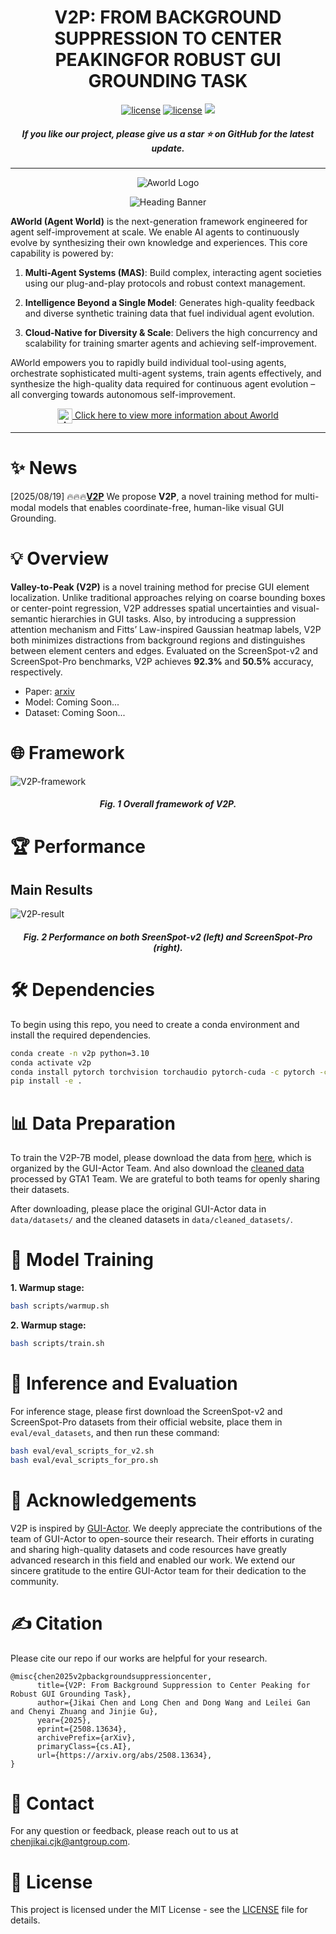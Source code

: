 <h1 align="center">V2P: FROM BACKGROUND SUPPRESSION TO CENTER PEAKINGFOR ROBUST GUI GROUNDING TASK</h1>

<div align="center">
<a href="./LICENSE"><img src="https://img.shields.io/badge/Code_License-MIT-blue" alt="license"></a>
<a href="./LICENSE"><img src="https://img.shields.io/badge/Model_License-MIT-blue" alt="license"></a>
<!-- <a href="加入huggingface链接"><img alt="Hugging Face" src="https://img.shields.io/badge/%F0%9F%A4%97%20Hugging%20Face-blue?color=8A2BE2"></a> -->
<a href="https://arxiv.org/abs/2508.13634" target="_blank"><img src=https://img.shields.io/badge/arXiv-b5212f.svg?logo=arxiv></a>
</div>

<h5 align="center"> If you like our project, please give us a star ⭐ on GitHub for the latest update.</h5>

---
<!-- **Introducing AWorld (Agent World)**: A next-generation framework for agent learning with three key characteristics: 
1. **Plug-and-Play:** Box up complex modules with bulletproof protocols and zero-drama state control.
2. **Cloud-Native Velocity:** Train smarter agents that evolve their own brains—prompts, workflows, memory, and tools—on the fly.  
3. **Self-Awareness**: Synthesize the agent's own knowledge and experience to achieve ultimate self-improvement. -->

<p align="center">
  <img src="./assets/aworld_logo.png" alt="Aworld Logo"/>
</p>
<p align="center">
  <img src="./assets/heading_banner.png" alt="Heading Banner"/>
</p>

**AWorld (Agent World)** is the next-generation framework engineered for agent self-improvement at scale. We enable AI agents to continuously evolve by synthesizing their own knowledge and experiences. This core capability is powered by:

1. **Multi-Agent Systems (MAS)**: Build complex, interacting agent societies using our plug-and-play protocols and robust context management. 

2. **Intelligence Beyond a Single Model**: Generates high-quality feedback and diverse synthetic training data that fuel individual agent evolution.

3. **Cloud-Native for Diversity & Scale**: Delivers the high concurrency and scalability for training smarter agents and achieving self-improvement.

AWorld empowers you to rapidly build individual tool-using agents, orchestrate sophisticated multi-agent systems, train agents effectively, and synthesize the high-quality data required for continuous agent evolution – all converging towards autonomous self-improvement.

<p align="center">
  <a href="https://github.com/inclusionAI/AWorld">
    <img src="./assets/aworld_logo.png" alt="Aworld Logo" width="24" style="vertical-align: middle;">
    Click here to view more information about Aworld
  </a>
</p>

---

# ✨ News

[2025/08/19] 🔥🔥🔥[**V2P**](https://github.com/inclusionAI/AgenticLearning/blob/main/V2P/README.md) We propose **V2P**, a novel training method for multi-modal models that enables coordinate-free, human-like visual GUI Grounding.

# 💡 Overview

**Valley-to-Peak (V2P)** is a novel training method for precise GUI element localization. Unlike traditional approaches relying on coarse bounding boxes or center-point regression, V2P addresses spatial uncertainties and visual-semantic hierarchies in GUI tasks. Also, by introducing a suppression attention mechanism and Fitts’ Law-inspired Gaussian heatmap labels, V2P both minimizes distractions from background regions and distinguishes between element centers and edges. Evaluated on the ScreenSpot-v2 and ScreenSpot-Pro benchmarks, V2P achieves **92.3%** and **50.5%** accuracy, respectively.

- Paper: [arxiv](https://arxiv.org/abs/2508.13634)
- Model: Coming Soon...
- Dataset: Coming Soon...

<!-- - Model: [huggingface](加入huggingface链接)
- Dataset: [DATA](加入huggingface链接) -->

# 🌐 Framework

![V2P-framework](assets/main.png)

<h5 align="center"> Fig. 1 Overall framework of V2P.</h5>

# 🏆 Performance

## Main Results

![V2P-result](assets/results.png)

<h5 align="center">Fig. 2 Performance on both SreenSpot-v2 (left) and ScreenSpot-Pro (right).</h5>

# 🛠 Dependencies

To begin using this repo, you need to create a conda environment and install the required dependencies.

```bash
conda create -n v2p python=3.10
conda activate v2p
conda install pytorch torchvision torchaudio pytorch-cuda -c pytorch -c nvidia
pip install -e .
```

# 📊 Data Preparation

To train the V2P-7B model, please download the data from [here](https://huggingface.co/datasets/cckevinn/GUI-Actor-Data), which is organized by the GUI-Actor Team. And also download the [cleaned data](https://github.com/Yan98/GTA1/tree/main/preprocessing) processed by GTA1 Team. We are grateful to both teams for openly sharing their datasets.

After downloading, please place the original GUI-Actor data in `data/datasets/` and the cleaned datasets in `data/cleaned_datasets/`.

# 🚀 Model Training

**1. Warmup stage:**

```bash
bash scripts/warmup.sh
```

**2. Warmup stage:**

```bash
bash scripts/train.sh
```

# 💯 Inference and Evaluation

For inference stage, please first download the ScreenSpot-v2 and ScreenSpot-Pro datasets from their official website, place them in `eval/eval_datasets`, and then run these command:

```bash
bash eval/eval_scripts_for_v2.sh
bash eval/eval_scripts_for_pro.sh
```

# 🙏 Acknowledgements

V2P is inspired by [GUI-Actor](https://github.com/microsoft/GUI-Actor). We deeply appreciate the contributions of the team of GUI-Actor to open-source their research. Their efforts in curating and sharing high-quality datasets and code resources have greatly advanced research in this field and enabled our work. We extend our sincere gratitude to the entire GUI-Actor team for their dedication to the community.

# ✍️ Citation

Please cite our repo if our works are helpful for your research.

```
@misc{chen2025v2pbackgroundsuppressioncenter,
      title={V2P: From Background Suppression to Center Peaking for Robust GUI Grounding Task},
      author={Jikai Chen and Long Chen and Dong Wang and Leilei Gan and Chenyi Zhuang and Jinjie Gu},
      year={2025},
      eprint={2508.13634},
      archivePrefix={arXiv},
      primaryClass={cs.AI},
      url={https://arxiv.org/abs/2508.13634},
}
```

# 📧 Contact

For any question or feedback, please reach out to us at [chenjikai.cjk@antgroup.com](chenjikai.cjk@antgroup.com).

# 📄 License

This project is licensed under the MIT License - see the [LICENSE](LICENSE) file for details.
